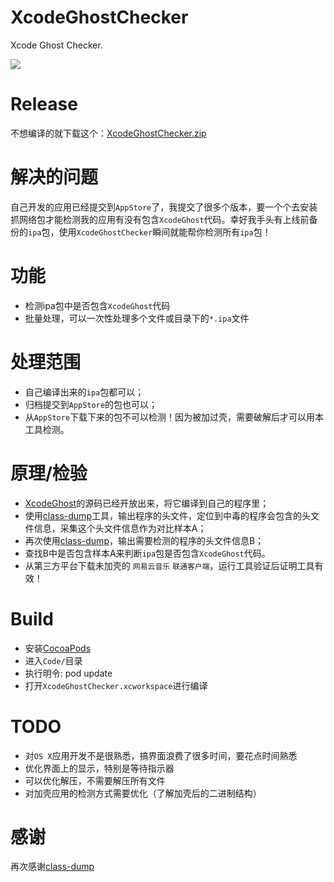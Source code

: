 # XcodeGhostChecker
Xcode Ghost Checker.

![](https://github.com/qzs21/XcodeGhostChecker/raw/master/Snapshot/snapshot.png)

# Release
不想编译的就下载这个：[XcodeGhostChecker.zip](https://github.com/qzs21/XcodeGhostChecker/raw/master/Release/XcodeGhostChecker.zip)

# 解决的问题
自己开发的应用已经提交到`AppStore`了，我提交了很多个版本，要一个个去安装抓网络包才能检测我的应用有没有包含`XcodeGhost`代码。幸好我手头有上线前备份的`ipa`包，使用`XcodeGhostChecker`瞬间就能帮你检测所有`ipa`包！

# 功能
* 检测ipa包中是否包含`XcodeGhost`代码
* 批量处理，可以一次性处理多个文件或目录下的`*.ipa`文件

# 处理范围
* 自己编译出来的`ipa`包都可以；
* 归档提交到`AppStore`的包也可以；
* 从`AppStore`下载下来的包不可以检测！因为被加过壳，需要破解后才可以用本工具检测。

# 原理/检验
* [XcodeGhost](https://github.com/XcodeGhostSource/XcodeGhost)的源码已经开放出来，将它编译到自己的程序里；
* 使用[class-dump](https://github.com/nygard/class-dump)工具，输出程序的头文件，定位到中毒的程序会包含的头文件信息，采集这个头文件信息作为对比样本A；
* 再次使用[class-dump](https://github.com/nygard/class-dump)，输出需要检测的程序的头文件信息B；
* 查找B中是否包含样本A来判断`ipa`包是否包含`XcodeGhost`代码。
* 从第三方平台下载未加壳的 `网易云音乐` `联通客户端`，运行工具验证后证明工具有效！

# Build
* 安装[CocoaPods](http://cocoapods.org/)
* 进入`Code/`目录
* 执行明令: pod update
* 打开`XcodeGhostChecker.xcworkspace`进行编译

# TODO
* 对`OS X`应用开发不是很熟悉，搞界面浪费了很多时间，要花点时间熟悉
* 优化界面上的显示，特别是等待指示器
* 可以优化解压，不需要解压所有文件
* 对加壳应用的检测方式需要优化（了解加壳后的二进制结构）

# 感谢
再次感谢[class-dump](https://github.com/nygard/class-dump)
